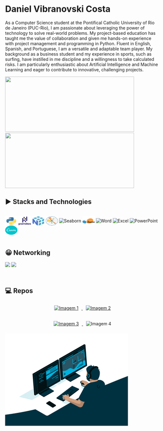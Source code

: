 # **Daniel Vibranovski Costa**

As a Computer Science student at the Pontifical Catholic University of Rio de Janeiro (PUC-Rio), I am passionate about leveraging the power of technology to solve real-world problems. My project-based education has taught me the value of collaboration and given me hands-on experience with project management and programming in Python. Fluent in English, Spanish, and Portuguese, I am a versatile and adaptable team player. My background as a business student and my experience in sports, such as surfing, have instilled in me discipline and a willingness to take calculated risks. I am particularly enthusiastic about Artificial Intelligence and Machine Learning and eager to contribute to innovative, challenging projects.

<div>
  <a href="https://github.com/Vibranovski">
    <img height="180em" width="420em" src="https://github-readme-stats.vercel.app/api?username=Vibranovski&show_icons=true&theme=dracula&include_all_commits=true&count_private=true" />
    <img height="180em" width="420em" src="https://github-readme-stats.vercel.app/api/top-langs/?username=Vibranovski&layout=compact&langs_count=16&theme=dracula" />
  </a>
</div>

## ▶️ Stacks and Technologies

<div style="display: inline_block"><br>
  <img align="center" alt="Python" height="30" width="40" src="https://raw.githubusercontent.com/devicons/devicon/master/icons/python/python-original.svg">
  <img align="center" alt="Pandas" height="30" width="40" src="https://raw.githubusercontent.com/devicons/devicon/master/icons/pandas/pandas-original-wordmark.svg">
  <img align="center" alt="Numpy" height="30" width="40" src="https://raw.githubusercontent.com/devicons/devicon/master/icons/numpy/numpy-original.svg">
  <img align="center" alt="Matplotlib" height="30" width="40" src="https://raw.githubusercontent.com/devicons/devicon/master/icons/matplotlib/matplotlib-original.svg">
  <img align="center" alt="Seaborn" height="30" width="40" src="https://raw.githubusercontent.com/mwaskom/seaborn/master/doc/_static/logo-wide-lightbg.svg">
  <img align="center" alt="Scikit-learn" height="30" width="40" src="https://raw.githubusercontent.com/devicons/devicon/master/icons/scikitlearn/scikitlearn-original.svg">
  <img align="center" alt="Word" height="30" width="40" src="https://upload.wikimedia.org/wikipedia/commons/thumb/f/fd/Microsoft_Office_Word_%282019%E2%80%93present%29.svg/826px-Microsoft_Office_Word_%282019%E2%80%93present%29.svg.png">
  <img align="center" alt="Excel" height="30" width="40" src="https://upload.wikimedia.org/wikipedia/commons/thumb/7/73/Microsoft_Excel_2013-2019_logo.svg/2170px-Microsoft_Excel_2013-2019_logo.svg.png">
  <img align="center" alt="PowerPoint" height="30" width="40" src="https://logodownload.org/wp-content/uploads/2020/04/microsoft-powerpoint-logo.png">
  <img align="center" alt="Canva" height="30" width="40" src="https://raw.githubusercontent.com/devicons/devicon/master/icons/canva/canva-original.svg">

</div>

<br>

## 😀 Networking

<div> 

  <a href = "mailto:daniel.vc7@gmail.com"><img src="https://img.shields.io/badge/-Gmail-%23333?style=for-the-badge&logo=gmail&logoColor=white" target="_blank"></a>
  <a href="https://www.linkedin.com/in/daniel-vcosta/" target="_blank"><img src="https://img.shields.io/badge/-LinkedIn-%230077B5?style=for-the-badge&logo=linkedin&logoColor=white" target="_blank"></a> 
  
</div>

<br>

## 💻 Repos

<p align="center">
  <a href="https://github.com/Vibranovski/Data_Analysis_Sprint">  
  <img src="https://res.cloudinary.com/dujx0hv4e/image/upload/v1753366341/project1_gof5ys.png" alt="Imagem 1" width="350" style="margin:10px" />
  </a>
  <a href="#">
  <img src="https://res.cloudinary.com/dujx0hv4e/image/upload/v1753366341/project2_fmtrp4.png" alt="Imagem 2" width="350" style="margin:10px" />
  </a>
</p>
<p align="center">
  <a href="#">  
  <img src="https://res.cloudinary.com/dujx0hv4e/image/upload/v1753366341/project3_qz2dly.png" alt="Imagem 3" width="350" style="margin:10px" />
  </a>
  <a src="#">  
  <img src="https://res.cloudinary.com/dujx0hv4e/image/upload/v1753366341/project4_sbmkac.png" alt="Imagem 4" width="350" style="margin:10px" />
  </a>
</p>

<div> 
  
  <img align="center" alt="gif" height="300" src="https://raw.githubusercontent.com/devjonatanm/devjonatanm/refs/heads/main/code.gif">

</div>

<br>
